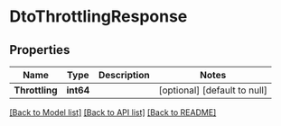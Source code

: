 # DtoThrottlingResponse

## Properties
Name | Type | Description | Notes
------------ | ------------- | ------------- | -------------
**Throttling** | **int64** |  | [optional] [default to null]

[[Back to Model list]](../README.md#documentation-for-models) [[Back to API list]](../README.md#documentation-for-api-endpoints) [[Back to README]](../README.md)


